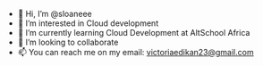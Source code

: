 - 👋 Hi, I’m @sloaneee
- 👀 I’m interested in Cloud development
- 🌱 I’m currently learning Cloud Development at AltSchool Africa 
- 💞️ I’m looking to collaborate
- 📫 You can reach me on my email: victoriaedikan23@gmail.com

<!---
sloaneee/sloaneee is a ✨ special ✨ repository because its `README.md` (this file) appears on your GitHub profile.
You can click the Preview link to take a look at your changes.
--->
